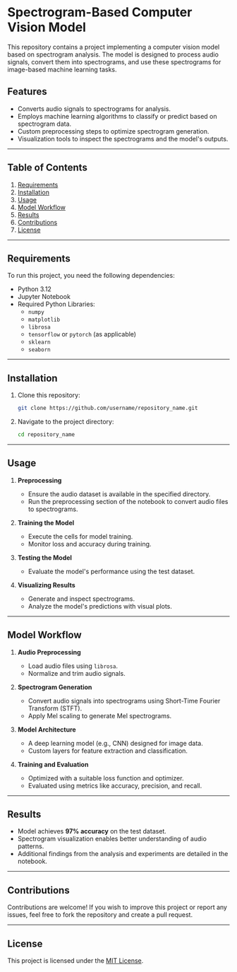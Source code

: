 # Spectrogram-Based Computer Vision Model

This repository contains a project implementing a computer vision model based on spectrogram analysis. The model is designed to process audio signals, convert them into spectrograms, and use these spectrograms for image-based machine learning tasks.  

## Features  
- Converts audio signals to spectrograms for analysis.  
- Employs machine learning algorithms to classify or predict based on spectrogram data.  
- Custom preprocessing steps to optimize spectrogram generation.  
- Visualization tools to inspect the spectrograms and the model's outputs.  

---

## Table of Contents  
1. [Requirements](#requirements)  
2. [Installation](#installation)  
3. [Usage](#usage)  
4. [Model Workflow](#model-workflow)  
5. [Results](#results)  
6. [Contributions](#contributions)  
7. [License](#license)  

---

## Requirements  
To run this project, you need the following dependencies:  

- Python 3.12  
- Jupyter Notebook  
- Required Python Libraries:  
  - `numpy`  
  - `matplotlib`  
  - `librosa`  
  - `tensorflow` or `pytorch` (as applicable)  
  - `sklearn`  
  - `seaborn`  

---

## Installation  
1. Clone this repository:  
   ```bash  
   git clone https://github.com/username/repository_name.git  
   ```  

2. Navigate to the project directory:  
   ```bash  
   cd repository_name  
   ```  


---

## Usage  
1. **Preprocessing**  
   - Ensure the audio dataset is available in the specified directory.  
   - Run the preprocessing section of the notebook to convert audio files to spectrograms.  

2. **Training the Model**  
   - Execute the cells for model training.  
   - Monitor loss and accuracy during training.  

3. **Testing the Model**  
   - Evaluate the model's performance using the test dataset.  

4. **Visualizing Results**  
   - Generate and inspect spectrograms.  
   - Analyze the model's predictions with visual plots.  

---

## Model Workflow  
1. **Audio Preprocessing**  
   - Load audio files using `librosa`.  
   - Normalize and trim audio signals.  

2. **Spectrogram Generation**  
   - Convert audio signals into spectrograms using Short-Time Fourier Transform (STFT).  
   - Apply Mel scaling to generate Mel spectrograms.  

3. **Model Architecture**  
   - A deep learning model (e.g., CNN) designed for image data.  
   - Custom layers for feature extraction and classification.  

4. **Training and Evaluation**  
   - Optimized with a suitable loss function and optimizer.  
   - Evaluated using metrics like accuracy, precision, and recall.  

---

## Results  
- Model achieves **97% accuracy** on the test dataset.  
- Spectrogram visualization enables better understanding of audio patterns.  
- Additional findings from the analysis and experiments are detailed in the notebook.  

---

## Contributions  
Contributions are welcome! If you wish to improve this project or report any issues, feel free to fork the repository and create a pull request.  

---

## License  
This project is licensed under the [MIT License](LICENSE).
